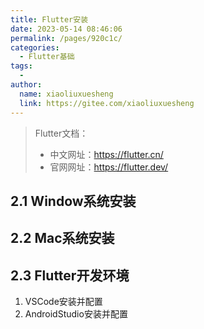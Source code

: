```yaml
---
title: Flutter安装
date: 2023-05-14 08:46:06
permalink: /pages/920c1c/
categories:
  - Flutter基础
tags:
  - 
author: 
  name: xiaoliuxuesheng
  link: https://gitee.com/xiaoliuxuesheng
---
```


> Flutter文档：
>
> - 中文网址：https://flutter.cn/
> - 官网网址：https://flutter.dev/

## 2.1 Window系统安装



## 2.2 Mac系统安装



## 2.3 Flutter开发环境

1. VSCode安装并配置
2. AndroidStudio安装并配置
